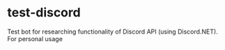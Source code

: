 # test-discord
Test bot for researching functionality of Discord API (using Discord.NET). For personal usage

